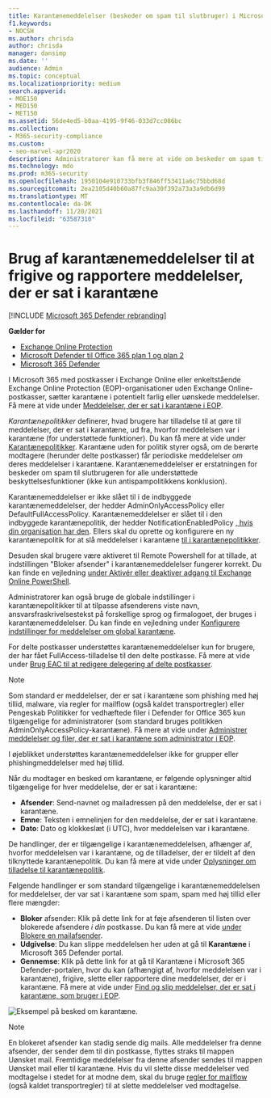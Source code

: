 ```yaml
---
title: Karantænemeddelelser (beskeder om spam til slutbruger) i Microsoft 365
f1.keywords:
- NOCSH
ms.author: chrisda
author: chrisda
manager: dansimp
ms.date: ''
audience: Admin
ms.topic: conceptual
ms.localizationpriority: medium
search.appverid:
- MOE150
- MED150
- MET150
ms.assetid: 56de4ed5-b0aa-4195-9f46-033d7cc086bc
ms.collection:
- M365-security-compliance
ms.custom:
- seo-marvel-apr2020
description: Administratorer kan få mere at vide om beskeder om spam til slutbrugere for meddelelser i karantæne i Exchange Online Protection (EOP).
ms.technology: mdo
ms.prod: m365-security
ms.openlocfilehash: 1950104e910733bfb3f846ff53411a6c75bbd68d
ms.sourcegitcommit: 2ea2105d40b60a87fc9aa30f392a73a3a9db6d99
ms.translationtype: MT
ms.contentlocale: da-DK
ms.lasthandoff: 11/20/2021
ms.locfileid: "63587310"
---
```

# <a name="use-quarantine-notifications-to-release-and-report-quarantined-messages"></a>Brug af karantænemeddelelser til at frigive og rapportere meddelelser, der er sat i karantæne

[!INCLUDE [Microsoft 365 Defender rebranding](../includes/microsoft-defender-for-office.md)]

**Gælder for**
- [Exchange Online Protection](exchange-online-protection-overview.md)
- [Microsoft Defender til Office 365 plan 1 og plan 2](defender-for-office-365.md)
- [Microsoft 365 Defender](../defender/microsoft-365-defender.md)

I Microsoft 365 med postkasser i Exchange Online eller enkeltstående Exchange Online Protection (EOP)-organisationer uden Exchange Online-postkasser, sætter karantæne i potentielt farlig eller uønskede meddelelser. Få mere at vide under [Meddelelser, der er sat i karantæne i EOP](quarantine-email-messages.md).

_Karantænepolitikker_ definerer, hvad brugere har tilladelse til at gøre til meddelelser, der er sat i karantæne, ud fra, hvorfor meddelelsen var i karantæne (for understøttede funktioner). Du kan få mere at vide under [Karantænepolitikker](quarantine-policies.md). Karantæne uden for politik styrer også, om de berørte modtagere (herunder delte postkasser) får periodiske meddelelser _om_ deres meddelelser i karantæne. Karantænemeddelelser er erstatningen for beskeder om spam til slutbrugeren for alle understøttede beskyttelsesfunktioner (ikke kun antispampolitikkens konklusion).

Karantænemeddelelser er ikke slået til i de indbyggede karantænemeddelelser, der hedder AdminOnlyAccessPolicy eller DefaultFullAccessPolicy. Karantænemeddelelser er slået til i den indbyggede karantænepolitik, der hedder NotificationEnabledPolicy [, hvis din organisation har den](quarantine-policies.md#full-access-permissions-and-quarantine-notifications). Ellers skal du oprette og konfigurere en ny karantænepolitik for at slå meddelelser i karantæne [til i karantænepolitikker](quarantine-policies.md#step-1-create-quarantine-policies-in-the-microsoft-365-defender-portal).

Desuden skal brugere være aktiveret til Remote Powershell for at tillade, at indstillingen "Bloker afsender" i karantænemeddelelser fungerer korrekt. Du kan finde en vejledning [under Aktivér eller deaktiver adgang til Exchange Online PowerShell](/powershell/exchange/disable-access-to-exchange-online-powershell).

Administratorer kan også bruge de globale indstillinger i karantænepolitikker til at tilpasse afsenderens viste navn, ansvarsfraskrivelsestekst på forskellige sprog og firmalogoet, der bruges i karantænemeddelelser. Du kan finde en vejledning under [Konfigurere indstillinger for meddelelser om global karantæne](quarantine-policies.md#configure-global-quarantine-notification-settings-in-the-microsoft-365-defender-portal).

For delte postkasser understøttes karantænemeddelelser kun for brugere, der har fået FullAccess-tilladelse til den delte postkasse. Få mere at vide under [Brug EAC til at redigere delegering af delte postkasser](/Exchange/collaboration-exo/shared-mailboxes#use-the-eac-to-edit-shared-mailbox-delegation).

> [!NOTE]
> Som standard er meddelelser, der er sat i karantæne som phishing med høj tillid, malware, via regler for mailflow (også kaldet transportregler) eller Pengeskab Politikker for vedhæftede filer i Defender for Office 365 kun tilgængelige for administratorer (som standard bruges politikken AdminOnlyAccessPolicy-karantæne). Få mere at vide under [Administrer meddelelser og filer, der er sat i karantæne som administrator i EOP](manage-quarantined-messages-and-files.md).
>
> I øjeblikket understøttes karantænemeddelelser ikke for grupper eller phishingmeddelelser med høj tillid. 

Når du modtager en besked om karantæne, er følgende oplysninger altid tilgængelige for hver meddelelse, der er sat i karantæne:

- **Afsender**: Send-navnet og mailadressen på den meddelelse, der er sat i karantæne.
- **Emne**: Teksten i emnelinjen for den meddelelse, der er sat i karantæne.
- **Dato**: Dato og klokkeslæt (i UTC), hvor meddelelsen var i karantæne.

De handlinger, der er tilgængelige i karantænemeddelelsen, afhænger af, hvorfor meddelelsen var i karantæne, og de tilladelser, der er tildelt af den tilknyttede karantænepolitik. Du kan få mere at vide under [Oplysninger om tilladelse til karantænepolitik](quarantine-policies.md#quarantine-policy-permission-details).

Følgende handlinger er som standard tilgængelige i karantænemeddelelsen for meddelelser, der var sat i karantæne som spam, spam med høj tillid eller flere mængder:

- **Bloker** afsender: Klik på dette link for at føje afsenderen til listen over blokerede afsendere _i din_ postkasse. Du kan få mere at vide [under Blokere en mailafsender](https://support.microsoft.com/office/b29fd867-cac9-40d8-aed1-659e06a706e4).
- **Udgivelse**: Du kan slippe meddelelsen her uden at gå til **Karantæne** i Microsoft 365 Defender portal.
- **Gennemse**: Klik på dette link for at  gå til Karantæne i Microsoft 365 Defender-portalen, hvor du kan (afhængigt af, hvorfor meddelelsen var i karantæne), frigive, slette eller rapportere dine meddelelser, der er i karantæne. Få mere at vide under [Find og slip meddelelser, der er sat i karantæne, som bruger i EOP](find-and-release-quarantined-messages-as-a-user.md).

![Eksempel på besked om karantæne.](../../media/end-user-spam-notification.png)

> [!NOTE]
> En blokeret afsender kan stadig sende dig mails. Alle meddelelser fra denne afsender, der sender dem til din postkasse, flyttes straks til mappen Uønsket mail. Fremtidige meddelelser fra denne afsender sendes til mappen Uønsket mail eller til karantæne. Hvis du vil slette disse meddelelser ved modtagelse i stedet for at modne dem, skal du bruge [regler for mailflow](/exchange/security-and-compliance/mail-flow-rules/mail-flow-rules) (også kaldet transportregler) til at slette meddelelser ved modtagelse.
